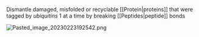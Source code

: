 Dismantle damaged, misfolded or recyclable [[Protein|proteins]] that were tagged by *ubiquitins* 1 at a time by breaking [[Peptides|peptide]] bonds

![Pasted_image_20230223192542.png](pasted_image_20230223192542.png)
